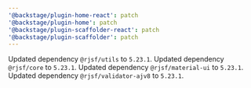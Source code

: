 ```yaml
---
'@backstage/plugin-home-react': patch
'@backstage/plugin-home': patch
'@backstage/plugin-scaffolder-react': patch
'@backstage/plugin-scaffolder': patch
---
```


Updated dependency `@rjsf/utils` to `5.23.1`.
Updated dependency `@rjsf/core` to `5.23.1`.
Updated dependency `@rjsf/material-ui` to `5.23.1`.
Updated dependency `@rjsf/validator-ajv8` to `5.23.1`.
